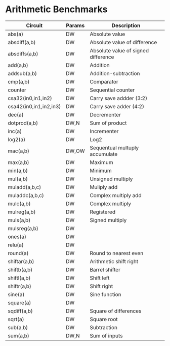 # Arithmetic Benchmarks

| Circuit               | Params | Description             |
|-----------------------|--------|-------------------------|
| abs(a)                | DW     | Absolute value
| absdiff(a,b)          | DW     | Absolute value of difference
| absdiffs(a,b)         | DW     | Absolute value of signed difference
| add(a,b)              | DW     | Addition
| addsub(a,b)           | DW     | Addition-subtraction
| cmp(a,b)              | DW     | Comparator
| counter               | DW     | Sequential counter
| csa32(in0,in1,in2)    | DW     | Carry save addder (3:2)
| csa42(in0,in1,in2,in3)| DW     | Carry save adder (4:2)
| dec(a)                | DW     | Decrementer
| dotprod(a,b)          | DW,N   | Sum of product
| inc(a)                | DW     | Incrementer
| log2(a)               | DW     | Log2
| mac(a,b)              | DW,OW  | Sequentual multuply accumulate
| max(a,b)              | DW     | Maximum
| min(a,b)              | DW     | Minimum
| mul(a,b)              | DW     | Unsigned multiply
| muladd(a,b,c)         | DW     | Muliply add
| muladdc(a,b,c)        | DW     | Complex multiply add
| mulc(a,b)             | DW     | Complex multiply
| mulreg(a,b)           | DW     | Registered
| muls(a,b)             | DW     | Signed multiply
| mulsreg(a,b)          | DW     |
| ones(a)               | DW     |
| relu(a)               | DW     |
| round(a)              | DW     | Round to nearest even
| shiftar(a,b)          | DW     | Arithmetic shift right
| shiftb(a,b)           | DW     | Barrel shifter
| shiftl(a,b)           | DW     | Shift left
| shiftr(a,b)           | DW     | Shift right
| sine(a)               | DW     | Sine function
| square(a)             | DW     |
| sqdiff(a,b)           | DW     | Square of differences
| sqrt(a)               | DW     | Square root
| sub(a,b)              | DW     | Subtraction
| sum(a,b)              | DW,N   | Sum of inputs
